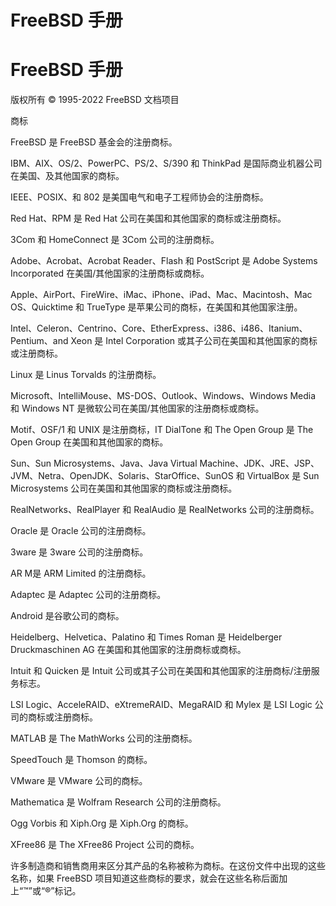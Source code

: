 # FreeBSD 手册
# FreeBSD 手册

版权所有 © 1995-2022 FreeBSD 文档项目

商标

FreeBSD 是 FreeBSD 基金会的注册商标。

IBM、AIX、OS/2、PowerPC、PS/2、S/390 和 ThinkPad 是国际商业机器公司在美国、及其他国家的商标。

IEEE、POSIX、和 802 是美国电气和电子工程师协会的注册商标。

Red Hat、RPM 是 Red Hat 公司在美国和其他国家的商标或注册商标。

3Com 和 HomeConnect 是 3Com 公司的注册商标。

Adobe、Acrobat、Acrobat Reader、Flash 和 PostScript 是 Adobe Systems Incorporated 在美国/其他国家的注册商标或商标。

Apple、AirPort、FireWire、iMac、iPhone、iPad、Mac、Macintosh、Mac OS、Quicktime 和 TrueType 是苹果公司的商标，在美国和其他国家注册。

Intel、Celeron、Centrino、Core、EtherExpress、i386、i486、Itanium、Pentium、and Xeon 是 Intel Corporation 或其子公司在美国和其他国家的商标或注册商标。

Linux 是 Linus Torvalds 的注册商标。

Microsoft、IntelliMouse、MS-DOS、Outlook、Windows、Windows Media 和 Windows NT 是微软公司在美国/其他国家的注册商标或商标。

Motif、OSF/1 和 UNIX 是注册商标，IT DialTone 和 The Open Group 是 The Open Group 在美国和其他国家的商标。

Sun、Sun Microsystems、Java、Java Virtual Machine、JDK、JRE、JSP、JVM、Netra、OpenJDK、Solaris、StarOffice、SunOS 和 VirtualBox 是 Sun Microsystems 公司在美国和其他国家的商标或注册商标。

RealNetworks、RealPlayer 和 RealAudio 是 RealNetworks 公司的注册商标。

Oracle 是 Oracle 公司的注册商标。

3ware 是 3ware 公司的注册商标。

AR M是 ARM Limited 的注册商标。

Adaptec 是 Adaptec 公司的注册商标。

Android 是谷歌公司的商标。

Heidelberg、Helvetica、Palatino 和 Times Roman 是 Heidelberger Druckmaschinen AG 在美国和其他国家的注册商标或商标。

Intuit 和 Quicken 是 Intuit 公司或其子公司在美国和其他国家的注册商标/注册服务标志。

LSI Logic、AcceleRAID、eXtremeRAID、MegaRAID 和 Mylex 是 LSI Logic 公司的商标或注册商标。

MATLAB 是 The MathWorks 公司的注册商标。

SpeedTouch 是 Thomson 的商标。

VMware 是 VMware 公司的商标。

Mathematica 是 Wolfram Research 公司的注册商标。

Ogg Vorbis 和 Xiph.Org 是 Xiph.Org 的商标。

XFree86 是 The XFree86 Project 公司的商标。

许多制造商和销售商用来区分其产品的名称被称为商标。在这份文件中出现的这些名称，如果 FreeBSD 项目知道这些商标的要求，就会在这些名称后面加上“™”或“®”标记。
